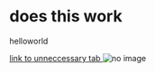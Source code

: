 <!DOCTYPE html>
<html>
  <body>
   <h1>does this work
     </h1>
   <p> helloworld
     </p>
    <a href="" target ="_blank"> link to unneccessary tab </a>
    <img src="" alt="no image">
 </body>
</html>
